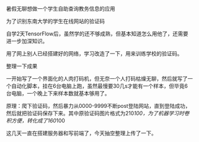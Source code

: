 暑假无聊想做一个学生自助查询教务信息的应用

为了识别东南大学的学生在线网站的验证码

自学2天TensorFlow后，虽然学的还不够成熟，但基本知道怎么用他了，还需要进一步加深知识。

用了网上别人已经搭建好的网络，学习改造了一下，用来训练学校的验证码。

整理一下成果

一开始写了一个界面化的人肉打码机，但无奈一个人打码枯燥无聊，然后就写了一个自动化脚本，挂在6台电脑上跑，虽然最慢要30几s才能有一个样本，但毕竟6台电脑，一个晚上下来样本数就基本够用了。

原理：爬下验证码，然后暴力从0000-9999不断post登陆网站，直到登陆成功，然后就把验证码保存下来。其中原验证码图片格式为210*100，为了机器学习时卷积方便，转化成了160*100

这几天一直在搭建服务器和写前端了，今天抽空整理上传了一下。